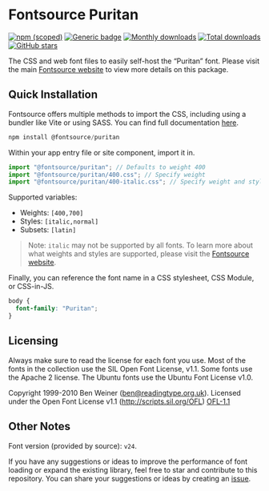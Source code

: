 # Fontsource Puritan

[![npm (scoped)](https://img.shields.io/npm/v/@fontsource/puritan?color=brightgreen)](https://www.npmjs.com/package/@fontsource/puritan) [![Generic badge](https://img.shields.io/badge/fontsource-passing-brightgreen)](https://github.com/fontsource/fontsource) [![Monthly downloads](https://badgen.net/npm/dm/@fontsource/puritan)](https://github.com/fontsource/fontsource) [![Total downloads](https://badgen.net/npm/dt/@fontsource/puritan)](https://github.com/fontsource/fontsource) [![GitHub stars](https://img.shields.io/github/stars/fontsource/fontsource.svg?style=social&label=Star)](https://github.com/fontsource/fontsource/stargazers)

The CSS and web font files to easily self-host the “Puritan” font. Please visit the main [Fontsource website](https://fontsource.org/fonts/puritan) to view more details on this package.

## Quick Installation

Fontsource offers multiple methods to import the CSS, including using a bundler like Vite or using SASS. You can find full documentation [here](https://fontsource.org/docs/getting-started/introduction).

```javascript
npm install @fontsource/puritan
```

Within your app entry file or site component, import it in.

```javascript
import "@fontsource/puritan"; // Defaults to weight 400
import "@fontsource/puritan/400.css"; // Specify weight
import "@fontsource/puritan/400-italic.css"; // Specify weight and style
```

Supported variables:
- Weights: `[400,700]`
- Styles: `[italic,normal]`
- Subsets: `[latin]`

> Note: `italic` may not be supported by all fonts. To learn more about what weights and styles are supported, please visit the [Fontsource website](https://fontsource.org/fonts/puritan).

Finally, you can reference the font name in a CSS stylesheet, CSS Module, or CSS-in-JS.

```css
body {
  font-family: "Puritan";
}
```

## Licensing
Always make sure to read the license for each font you use. Most of the fonts in the collection use the SIL Open Font License, v1.1. Some fonts use the Apache 2 license. The Ubuntu fonts use the Ubuntu Font License v1.0.

Copyright 1999-2010 Ben Weiner (ben@readingtype.org.uk). Licensed under the Open Font License v1.1 (http://scripts.sil.org/OFL)
[OFL-1.1](http://scripts.sil.org/OFL)

## Other Notes
Font version (provided by source): `v24`.

If you have any suggestions or ideas to improve the performance of font loading or expand the existing library, feel free to star and contribute to this repository. You can share your suggestions or ideas by creating an [issue](https://github.com/fontsource/fontsource/issues).